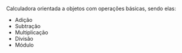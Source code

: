 Calculadora orientada a objetos com operações básicas, sendo elas:
- Adição
- Subtração
- Multiplicação
- Divisão
- Módulo
